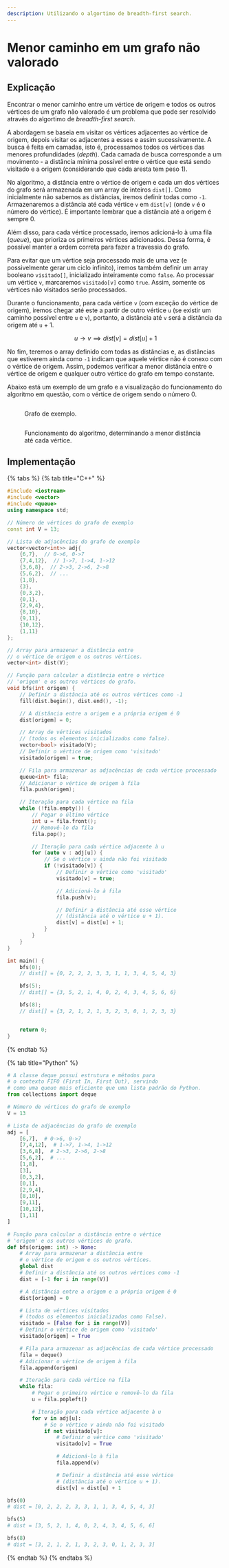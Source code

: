 ```yaml
---
description: Utilizando o algortimo de breadth-first search.
---
```


# Menor caminho em um grafo não valorado

## Explicação

Encontrar o menor caminho entre um vértice de origem e todos os outros vértices de um grafo não valorado é um problema que pode ser resolvido através do algortimo de _breadth-first search_.

A abordagem se baseia em visitar os vértices adjacentes ao vértice de origem, depois visitar os adjacentes a esses e assim sucessivamente. A busca é feita em camadas, isto é, processamos todos os vértices das menores profundidades (_depth_). Cada camada de busca corresponde a um movimento - a distância mínima possível entre o vértice que está sendo visitado e a origem (considerando que cada aresta tem peso 1).

No algoritmo, a distância entre o vértice de origem e cada um dos vértices do grafo será armazenada em um array de inteiros `dist[]`. Como inicialmente não sabemos as distâncias, iremos definir todas como `-1`. Armazenaremos a distância até cada vértice `v` em `dist[v]` (onde `v` é o número do vértice). É importante lembrar que a distância até a origem é sempre 0.

Além disso, para cada vértice processado, iremos adicioná-lo à uma fila (_queue_), que prioriza os primeiros vértices adicionados. Dessa forma, é possível manter a ordem correta para fazer a travessia do grafo.

Para evitar que um vértice seja processado mais de uma vez (e possivelmente gerar um ciclo infinito), iremos também definir um array booleano `visitado[]`, inicializado inteiramente como `false`. Ao processar um vértice `v`, marcaremos `visitado[v]` como `true`. Assim, somente os vértices não visitados serão processados.

Durante o funcionamento, para cada vértice `v` (com exceção do vértice de origem), iremos chegar até este a partir de outro vértice `u` (se existir um caminho possível entre `u` e `v`), portanto, a distância até `v` será a distância da origem até `u` + 1.

$$
u \to v \implies dist[v] = dist[u] + 1
$$

No fim, teremos o array definido com todas as distâncias e, as distâncias que estiverem ainda como `-1` indicam que aquele vértice não é conexo com o vértice de origem. Assim, podemos verificar a menor distância entre o vértice de origem e qualquer outro vértice do grafo em tempo constante.

Abaixo está um exemplo de um grafo e a visualização do funcionamento do algoritmo em questão, com o vértice de origem sendo o número 0.

<figure><img src="../../.gitbook/assets/bfs_menor_caminho_grafo_1.png" alt=""><figcaption><p>Grafo de exemplo.</p></figcaption></figure>

<figure><img src="../../.gitbook/assets/bfs_menor_caminho_grafo_2.gif" alt=""><figcaption><p>Funcionamento do algoritmo, determinando a menor distância até cada vértice.</p></figcaption></figure>

## Implementação

{% tabs %}
{% tab title="C++" %}
```cpp
#include <iostream>
#include <vector>
#include <queue>
using namespace std;

// Número de vértices do grafo de exemplo
const int V = 13;

// Lista de adjacências do grafo de exemplo
vector<vector<int>> adj{
    {6,7},  // 0->6, 0->7
    {7,4,12},  // 1->7, 1->4, 1->12
    {3,6,8},  // 2->3, 2->6, 2->8
    {5,6,2},  // ...
    {1,8},
    {3},
    {0,3,2},
    {0,1},
    {2,9,4},
    {8,10},
    {9,11},
    {10,12},
    {1,11}
};

// Array para armazenar a distância entre
// o vértice de origem e os outros vértices.
vector<int> dist(V);

// Função para calcular a distância entre o vértice
// 'origem' e os outros vértices do grafo.
void bfs(int origem) {
    // Definir a distância até os outros vértices como -1
    fill(dist.begin(), dist.end(), -1);

    // A distância entre a origem e a própria origem é 0
    dist[origem] = 0;

    // Array de vértices visitados
    // (todos os elementos inicializados como false).
    vector<bool> visitado(V);
    // Definir o vértice de origem como 'visitado'
    visitado[origem] = true;

    // Fila para armazenar as adjacências de cada vértice processado
    queue<int> fila;
    // Adicionar o vértice de origem à fila
    fila.push(origem);

    // Iteração para cada vértice na fila
    while (!fila.empty()) {
        // Pegar o último vértice
        int u = fila.front();
        // Removê-lo da fila
        fila.pop();

        // Iteração para cada vértice adjacente à u
        for (auto v : adj[u]) {
            // Se o vértice v ainda não foi visitado
            if (!visitado[v]) {
                // Definir o vértice como 'visitado'
                visitado[v] = true;

                // Adicioná-lo à fila
                fila.push(v);

                // Definir a distância até esse vértice
                // (distância até o vértice u + 1).
                dist[v] = dist[u] + 1;
            }
        }
    }
}

int main() {
    bfs(0);
    // dist[] = {0, 2, 2, 2, 3, 3, 1, 1, 3, 4, 5, 4, 3}

    bfs(5);
    // dist[] = {3, 5, 2, 1, 4, 0, 2, 4, 3, 4, 5, 6, 6}

    bfs(8);
    // dist[] = {3, 2, 1, 2, 1, 3, 2, 3, 0, 1, 2, 3, 3}


    return 0;
}
```
{% endtab %}

{% tab title="Python" %}
```python
# A classe deque possui estrutura e métodos para
# o contexto FIFO (First In, First Out), servindo
# como uma queue mais eficiente que uma lista padrão do Python.
from collections import deque

# Número de vértices do grafo de exemplo
V = 13

# Lista de adjacências do grafo de exemplo
adj = [
    [6,7],  # 0->6, 0->7
    [7,4,12],  # 1->7, 1->4, 1->12
    [3,6,8],  # 2->3, 2->6, 2->8
    [5,6,2],  # ...
    [1,8],
    [3],
    [0,3,2],
    [0,1],
    [2,9,4],
    [8,10],
    [9,11],
    [10,12],
    [1,11]
]

# Função para calcular a distância entre o vértice
# 'origem' e os outros vértices do grafo.
def bfs(origem: int) -> None:
    # Array para armazenar a distância entre
    # o vértice de origem e os outros vértices.
    global dist
    # Definir a distância até os outros vértices como -1
    dist = [-1 for i in range(V)]

    # A distância entre a origem e a própria origem é 0
    dist[origem] = 0

    # Lista de vértices visitados
    # (todos os elementos inicializados como False).
    visitado = [False for i in range(V)]
    # Definir o vértice de origem como 'visitado'
    visitado[origem] = True

    # Fila para armazenar as adjacências de cada vértice processado
    fila = deque()
    # Adicionar o vértice de origem à fila
    fila.append(origem)

    # Iteração para cada vértice na fila
    while fila:
        # Pegar o primeiro vértice e removê-lo da fila
        u = fila.popleft()

        # Iteração para cada vértice adjacente à u
        for v in adj[u]:
            # Se o vértice v ainda não foi visitado
            if not visitado[v]:
                # Definir o vértice como 'visitado'
                visitado[v] = True

                # Adicioná-lo à fila
                fila.append(v)

                # Definir a distância até esse vértice
                # (distância até o vértice u + 1).
                dist[v] = dist[u] + 1

bfs(0)
# dist = [0, 2, 2, 2, 3, 3, 1, 1, 3, 4, 5, 4, 3]

bfs(5)
# dist = [3, 5, 2, 1, 4, 0, 2, 4, 3, 4, 5, 6, 6]

bfs(8)
# dist = [3, 2, 1, 2, 1, 3, 2, 3, 0, 1, 2, 3, 3]
```
{% endtab %}
{% endtabs %}
